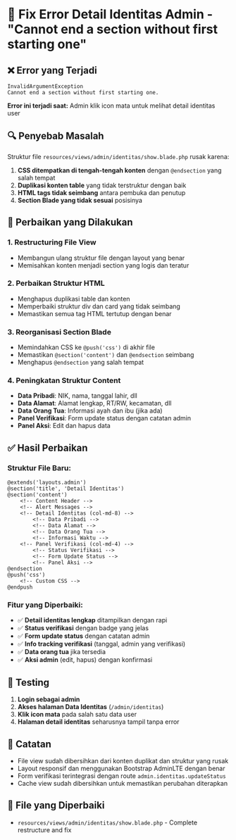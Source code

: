 # 🔧 Fix Error Detail Identitas Admin - "Cannot end a section without first starting one"

## ❌ Error yang Terjadi
```
InvalidArgumentException
Cannot end a section without first starting one.
```

**Error ini terjadi saat:** Admin klik icon mata untuk melihat detail identitas user

## 🔍 Penyebab Masalah
Struktur file `resources/views/admin/identitas/show.blade.php` rusak karena:

1. **CSS ditempatkan di tengah-tengah konten** dengan `@endsection` yang salah tempat
2. **Duplikasi konten table** yang tidak terstruktur dengan baik  
3. **HTML tags tidak seimbang** antara pembuka dan penutup
4. **Section Blade yang tidak sesuai** posisinya

## 🔧 Perbaikan yang Dilakukan

### 1. **Restructuring File View**
- Membangun ulang struktur file dengan layout yang benar
- Memisahkan konten menjadi section yang logis dan teratur

### 2. **Perbaikan Struktur HTML**
- Menghapus duplikasi table dan konten
- Memperbaiki struktur div dan card yang tidak seimbang
- Memastikan semua tag HTML tertutup dengan benar

### 3. **Reorganisasi Section Blade**
- Memindahkan CSS ke `@push('css')` di akhir file
- Memastikan `@section('content')` dan `@endsection` seimbang
- Menghapus `@endsection` yang salah tempat

### 4. **Peningkatan Struktur Content**
- **Data Pribadi**: NIK, nama, tanggal lahir, dll
- **Data Alamat**: Alamat lengkap, RT/RW, kecamatan, dll  
- **Data Orang Tua**: Informasi ayah dan ibu (jika ada)
- **Panel Verifikasi**: Form update status dengan catatan admin
- **Panel Aksi**: Edit dan hapus data

## ✅ Hasil Perbaikan

### **Struktur File Baru:**
```
@extends('layouts.admin')
@section('title', 'Detail Identitas')
@section('content')
    <!-- Content Header -->
    <!-- Alert Messages -->
    <!-- Detail Identitas (col-md-8) -->
        <!-- Data Pribadi -->
        <!-- Data Alamat -->  
        <!-- Data Orang Tua -->
        <!-- Informasi Waktu -->
    <!-- Panel Verifikasi (col-md-4) -->
        <!-- Status Verifikasi -->
        <!-- Form Update Status -->
        <!-- Panel Aksi -->
@endsection
@push('css')
    <!-- Custom CSS -->
@endpush
```

### **Fitur yang Diperbaiki:**
- ✅ **Detail identitas lengkap** ditampilkan dengan rapi
- ✅ **Status verifikasi** dengan badge yang jelas
- ✅ **Form update status** dengan catatan admin
- ✅ **Info tracking verifikasi** (tanggal, admin yang verifikasi)
- ✅ **Data orang tua** jika tersedia
- ✅ **Aksi admin** (edit, hapus) dengan konfirmasi

## 🧪 Testing
1. **Login sebagai admin**
2. **Akses halaman Data Identitas** (`/admin/identitas`)
3. **Klik icon mata** pada salah satu data user
4. **Halaman detail identitas** seharusnya tampil tanpa error

## 📝 Catatan
- File view sudah dibersihkan dari konten duplikat dan struktur yang rusak
- Layout responsif dan menggunakan Bootstrap AdminLTE dengan benar
- Form verifikasi terintegrasi dengan route `admin.identitas.updateStatus`
- Cache view sudah dibersihkan untuk memastikan perubahan diterapkan

## 🎯 File yang Diperbaiki
- `resources/views/admin/identitas/show.blade.php` - Complete restructure and fix
